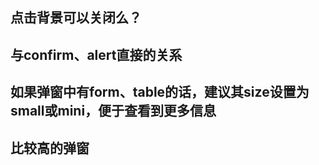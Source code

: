 ## 点击背景可以关闭么？

## 与confirm、alert直接的关系

## 如果弹窗中有form、table的话，建议其size设置为small或mini，便于查看到更多信息

## 比较高的弹窗